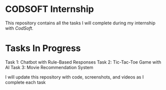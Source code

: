 # CODSOFT Internship

This repository contains all the tasks I will complete during my internship with *CodSoft*.

# Tasks In Progress

 Task 1: Chatbot with Rule-Based Responses
 Task 2: Tic-Tac-Toe Game with AI
 Task 3: Movie Recommendation System



 I will update this repository with code, screenshots, and videos as I complete each task
